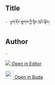 ## Title
	- ཕྱག་རྡོར་ཐུགས་ཀྱི་སྙིང་ཁུའི་སྐོར།

## Author
	- 



[<img src="https://img.icons8.com/color/25/000000/edit-property.png"> Open in Editor](http://editor.openpecha.org/IEE7E58B4)

[<img width="25" src="https://library.bdrc.io/icons/BUDA-small.svg"> Open in Buda](https://library.bdrc.io/show/bdr:IE0OPIEE7E58B4)
